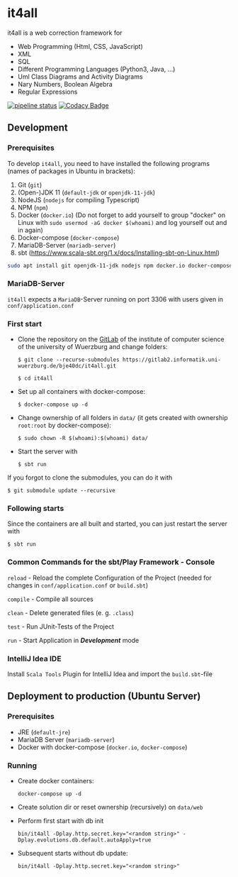 # it4all

it4all is a web correction framework for

- Web Programming (Html, CSS, JavaScript)
- XML
- SQL
- Different Programming Languages (Python3, Java, ...)
- Uml Class Diagrams and Activity Diagrams
- Nary Numbers, Boolean Algebra
- Regular Expressions

[![pipeline status](https://gitlab2.informatik.uni-wuerzburg.de/bje40dc/it4all/badges/master/pipeline.svg)](https://gitlab2.informatik.uni-wuerzburg.de/bje40dc/it4all/-/commits/master)
[![Codacy Badge](https://api.codacy.com/project/badge/Grade/2941021ee993484db0cab405aa03b209)](https://www.codacy.com/app/it4all/it4all?utm_source=gitlab2.informatik.uni-wuerzburg.de&amp;utm_medium=referral&amp;utm_content=bje40dc/it4all&amp;utm_campaign=Badge_Grade)

## Development

### Prerequisites
To develop `it4all`, you need to have installed the following programs (names of packages in Ubuntu in brackets):

1. Git (`git`)
2. (Open-)JDK 11 (`default-jdk` or `openjdk-11-jdk`)
3. NodeJS (`nodejs` for compiling Typescript)
4. NPM (`npm`)
5. Docker (`docker.io`) (Do not forget to add yourself to group "docker" on Linux with
   `sudo usermod -aG docker $(whoami)` and log yourself out and in again)
6. Docker-compose (`docker-compose`)
7. MariaDB-Server (`mariadb-server`)
8. sbt (https://www.scala-sbt.org/1.x/docs/Installing-sbt-on-Linux.html)

```bash
sudo apt install git openjdk-11-jdk nodejs npm docker.io docker-compose mariadb-server
```

### MariaDB-Server

`it4all` expects a `MariaDB`-Server running on port 3306 with users given in `conf/application.conf`

### First start

* Clone the repository on the [GitLab](https://gitlab2.informatik.uni-wuerzburg.de/bje40dc/it4all.git) of the institute of computer science of the university of Wuerzburg and change folders:

  `$ git clone --recurse-submodules https://gitlab2.informatik.uni-wuerzburg.de/bje40dc/it4all.git`

  `$ cd it4all`

* Set up all containers with docker-compose:

  `$ docker-compose up -d`

* Change ownership of all folders in `data/` (it gets created with ownership `root:root` by docker-compose):

  `$ sudo chown -R $(whoami):$(whoami) data/`

* Start the server with

  `$ sbt run`

If you forgot to clone the submodules, you can do it with

`$ git submodule update --recursive`

### Following starts

Since the containers are all built and started, you can just restart the server with

`$ sbt run`

### Common Commands for the sbt/Play Framework - Console

`reload` - Reload the complete Configuration of the Project (needed for changes in `conf/application.conf` or `build.sbt`)

`compile` - Compile all sources

`clean` - Delete generated files (e. g. `.class`)

`test` - Run JUnit-Tests of the Project

`run` - Start Application in **_Development_** mode

### IntelliJ Idea IDE

Install `Scala Tools` Plugin for IntelliJ Idea and import the `build.sbt`-file

## Deployment to production (Ubuntu Server)

### Prerequisites

* JRE (`default-jre`)
* MariaDB Server (`mariadb-server`)
* Docker with docker-compose (`docker.io`, `docker-compose`)

### Running

* Create docker containers:

  `docker-compose up -d`
  
* Create solution dir or reset ownership (recursively) on `data/web`

* Perform first start with db init
  
  `bin/it4all -Dplay.http.secret.key="<random string>" -Dplay.evolutions.db.default.autoApply=true`
  
* Subsequent starts without db update:

  `bin/it4all -Dplay.http.secret.key="<random string>"`
